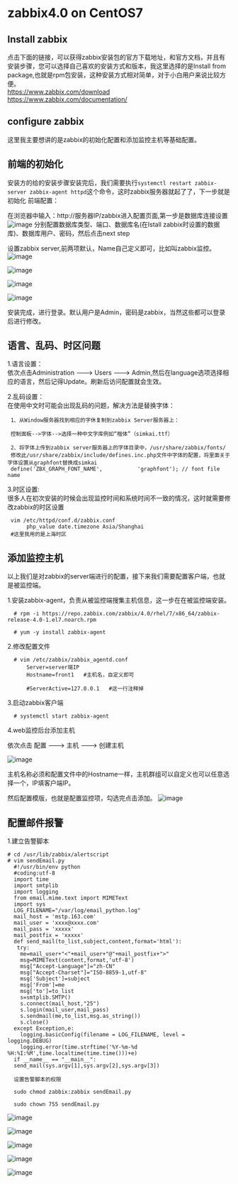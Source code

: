 # zabbix4.0 on CentOS7
## Install zabbix
点击下面的链接，可以获得zabbix安装包的官方下载地址，和官方文档，并且有安装步骤，您可以选择自己喜欢的安装方式和版本，我这里选择的是Install from package,也就是rpm包安装，这种安装方式相对简单，对于小白用户来说比较方便。  
https://www.zabbix.com/download
https://www.zabbix.com/documentation/
## configure zabbix
这里我主要想讲的是zabbix的初始化配置和添加监控主机等基础配置。
## 前端的初始化
安装方的给的安装步骤安装完后，我们需要执行`systemctl restart zabbix-server zabbix-agent httpd`这个命令，这时zabbix服务器就起了了，下一步就是初始化
前端配置：

在浏览器中输入：http://服务器IP/zabbix进入配置页面,第一步是数据库连接设置
![image](https://github.com/gtdong/troubleshooting/blob/master/images/zabbix1.jpg)
分别配置数据库类型、端口、数据库名(在Istall zabbix时设置的数据库)、数据库用户、密码，然后点击next step

设置zabbix server,前两项默认，Name自己定义即可，比如叫zabbix监控。
![image](https://github.com/gtdong/troubleshooting/blob/master/images/zabbix2.png)

![image](https://github.com/gtdong/troubleshooting/blob/master/images/zabbix3.png)

![image](https://github.com/gtdong/troubleshooting/blob/master/images/zabbix4.png)

![image](https://github.com/gtdong/troubleshooting/blob/master/images/zabbix5.png)

安装完成，进行登录。默认用户是Admin，密码是zabbix，当然这些都可以登录后进行修改。

## 语言、乱码、时区问题
1.语言设置：   
依次点击Administration ---> Users ---> Admin,然后在language选项选择相应的语言，然后记得Update。刷新后访问配置就会生效。

2.乱码设置：   
  在使用中文时可能会出现乱码的问题，解决方法是替换字体：
  
     1、从Window服务器找到相应的字休复制到zabbix Server服务器上：

     控制面板-->字体-->选择一种中文字库例如“楷体”（simkai.ttf）
     
     2、将字体上传到zabbix server服务器上的字体目录中，/usr/share/zabbix/fonts/    
     修改此/usr/share/zabbix/include/defines.inc.php文件中字体的配置，将里面关于字体设置从graphfont替换成simkai
     define('ZBX_GRAPH_FONT_NAME',           'graphfont'); // font file name
3.时区设置:  
    很多人在初次安装的时候会出现监控时间和系统时间不一致的情况，这时就需要修改zabbix的时区设置
    
     vim /etc/httpd/conf.d/zabbix.conf
          php_value date.timezone Asia/Shanghai
     #这里我用的是上海时区
     
## 添加监控主机

以上我们是对zabbix的server端进行的配置，接下来我们需要配置客户端，也就是被监控端。

1.安装zabbix-agent，负责从被监控端搜集主机信息，这一步在在被监控端安装。

      # rpm -i https://repo.zabbix.com/zabbix/4.0/rhel/7/x86_64/zabbix-release-4.0-1.el7.noarch.rpm
      
      # yum -y install zabbix-agent
      
2.修改配置文件

      # vim /etc/zabbix/zabbix_agentd.conf
          Server=server端IP
          Hostname=front1   #主机名，自定义即可
          
          #ServerActive=127.0.0.1   #这一行注释掉
3.启动zabbix客户端
      
      # systemctl start zabbix-agent
      
4.web监控后台添加主机

依次点击 配置 ---> 主机 ---> 创建主机 

![image](https://github.com/gtdong/troubleshooting/blob/master/images/zabbix6.png)

主机名称必须和配置文件中的Hostname一样，主机群组可以自定义也可以任意选择一个，IP填客户端IP。   

然后配置模版，也就是配置监控项，勾选完点击添加。
![image](https://github.com/gtdong/troubleshooting/blob/master/images/zabbix7.png)

## 配置邮件报警
1.建立告警脚本

    # cd /usr/lib/zabbix/alertscript
    # vim sendEmail.py
      #!/usr/bin/env python
      #coding:utf-8
      import time
      import smtplib
      import logging
      from email.mime.text import MIMEText
      import sys
      LOG_FILENAME="/var/log/email_python.log"
      mail_host = 'mstp.163.com'
      mail_user = 'xxxx@xxxx.com'
      mail_pass = 'xxxxx'
      mail_postfix = 'xxxxx'
      def send_mail(to_list,subject,content,format='html'):
       try:
        me=mail_user+"<"+mail_user+"@"+mail_postfix+">"
        msg=MIMEText(content,format,'utf-8')
        msg["Accept-Language"]="zh-CN"
        msg["Accept-Charset"]="ISO-8859-1,utf-8"
        msg['Subject']=subject
        msg['From']=me
        msg['to']=to_list
        s=smtplib.SMTP()
        s.connect(mail_host,"25")
        s.login(mail_user,mail_pass)
        s.sendmail(me,to_list,msg.as_string())
        s.close()
      except Exception,e:
        logging.basicConfig(filename = LOG_FILENAME, level = logging.DEBUG)
        logging.error(time.strftime('%Y-%m-%d %H:%I:%M',time.localtime(time.time()))+e)
      if __name__ == "__main__":
      send_mail(sys.argv[1],sys.argv[2],sys.argv[3])
      
      设置告警脚本的权限

      sudo chmod zabbix:zabbix sendEmail.py

      sudo chown 755 sendEmail.py
    
![image](https://github.com/gtdong/troubleshooting/blob/master/images/zabbix8.png)

![image](https://github.com/gtdong/troubleshooting/blob/master/images/zabbix9.png)

![image](https://github.com/gtdong/troubleshooting/blob/master/images/zabbix10.png)

![image](https://github.com/gtdong/troubleshooting/blob/master/images/zabbix11.png)

![image](https://github.com/gtdong/troubleshooting/blob/master/images/zabbix12.png)





     
     


